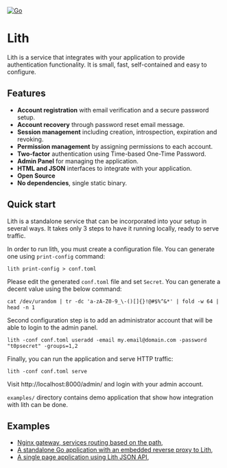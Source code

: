 [![Go](https://github.com/husio/lith/actions/workflows/go.yml/badge.svg)](https://github.com/husio/lith/actions/workflows/go.yml)

# Lith


Lith is a service that integrates with your application to provide
authentication functionality. It is small, fast, self-contained and easy to
configure.


## Features

* **Account registration** with email verification and a secure password setup.
* **Account recovery** through password reset email message.
* **Session management** including creation, introspection, expiration and revoking.
* **Permission management** by assigning permissions to each account.
* **Two-factor** authentication using Time-based One-Time Password.
* **Admin Panel** for managing the application.
* **HTML and JSON** interfaces to integrate with your application.
* **Open Source**
* **No dependencies**, single static binary.


## Quick start

Lith is a standalone service that can be incorporated into your setup in
several ways. It takes only 3 steps to have it running locally, ready to serve traffic.

In order to run lith, you must create a configuration file. You can generate
one using `print-config` command:

    lith print-config > conf.toml

Please edit the generated `conf.toml` file and set `Secret`. You can generate
a decent value using the below command:

    cat /dev/urandom | tr -dc 'a-zA-Z0-9_\-()[]{}!@#$%^&*' | fold -w 64 | head -n 1

Second configuration step is to add an administrator account that will be able
to login to the admin panel.

    lith -conf conf.toml useradd -email my.email@domain.com -password "t0psecret" -groups=1,2

Finally, you can run the application and serve HTTP traffic:

    lith -conf conf.toml serve

Visit http://localhost:8000/admin/ and login with your admin account.

`examples/` directory contains demo application that show how integration with
lith can be done.


## Examples

- [Nginx gateway, services routing based on the path](examples/nginx_gateway/),
- [A standalone Go application with an embedded reverse proxy to Lith](examples/go_reverseproxy/),
- [A single page application using Lith JSON API](examples/js_spa/),
